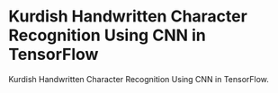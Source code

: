 # Kurdish Handwritten Character Recognition Using CNN in TensorFlow 

Kurdish Handwritten Character Recognition Using CNN in TensorFlow.
